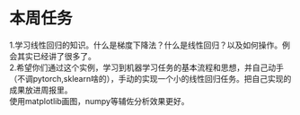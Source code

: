 # 本周任务
1.学习线性回归的知识。什么是梯度下降法？什么是线性回归？以及如何操作。例会其实已经讲了很多了。  
2.希望你们通过这个实例，学习到机器学习任务的基本流程和思想，并自己动手（不调pytorch,sklearn啥的），手动的实现一个小的线性回归任务。把自己实现的成果放进周报里。  
使用matplotlib画图，numpy等辅佐分析效果更好。
